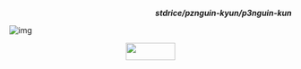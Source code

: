 <p align=right><b><i>stdrice/pznguin-kyun/p3nguin-kun</i></b></p>

![img](https://files.catbox.moe/xku92e.png)

<p align=center>
<a href="https://stdrice.github.io"><img src="https://stdrice.github.io/button.png" width="88" height="31"></a>
</p>
